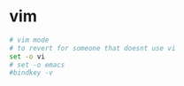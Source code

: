 # vim

```sh
# vim mode
# to revert for someone that doesnt use vi
set -o vi
# set -o emacs
#bindkey -v
```
